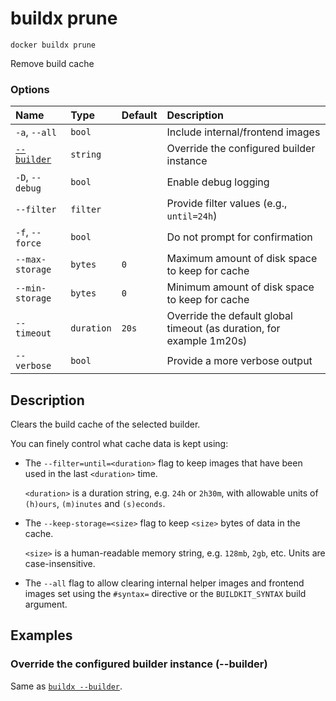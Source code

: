# buildx prune

```text
docker buildx prune
```

<!---MARKER_GEN_START-->
Remove build cache

### Options

| Name                    | Type       | Default | Description                                                          |
|:------------------------|:-----------|:--------|:---------------------------------------------------------------------|
| `-a`, `--all`           | `bool`     |         | Include internal/frontend images                                     |
| [`--builder`](#builder) | `string`   |         | Override the configured builder instance                             |
| `-D`, `--debug`         | `bool`     |         | Enable debug logging                                                 |
| `--filter`              | `filter`   |         | Provide filter values (e.g., `until=24h`)                            |
| `-f`, `--force`         | `bool`     |         | Do not prompt for confirmation                                       |
| `--max-storage`         | `bytes`    | `0`     | Maximum amount of disk space to keep for cache                       |
| `--min-storage`         | `bytes`    | `0`     | Minimum amount of disk space to keep for cache                       |
| `--timeout`             | `duration` | `20s`   | Override the default global timeout (as duration, for example 1m20s) |
| `--verbose`             | `bool`     |         | Provide a more verbose output                                        |


<!---MARKER_GEN_END-->

## Description

Clears the build cache of the selected builder.

You can finely control what cache data is kept using:

- The `--filter=until=<duration>` flag to keep images that have been used in
  the last `<duration>` time.

  `<duration>` is a duration string, e.g. `24h` or `2h30m`, with allowable
  units of `(h)ours`, `(m)inutes` and `(s)econds`.

- The `--keep-storage=<size>` flag to keep `<size>` bytes of data in the cache.

  `<size>` is a human-readable memory string, e.g. `128mb`, `2gb`, etc. Units
  are case-insensitive.

- The `--all` flag to allow clearing internal helper images and frontend images
  set using the `#syntax=` directive or the `BUILDKIT_SYNTAX` build argument.

## Examples

### <a name="builder"></a> Override the configured builder instance (--builder)

Same as [`buildx --builder`](buildx.md#builder).
